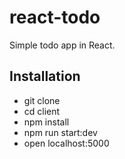 # react-todo
Simple todo app in React.

## Installation
 - git clone
 - cd client
 - npm install
 - npm run start:dev
 - open localhost:5000
